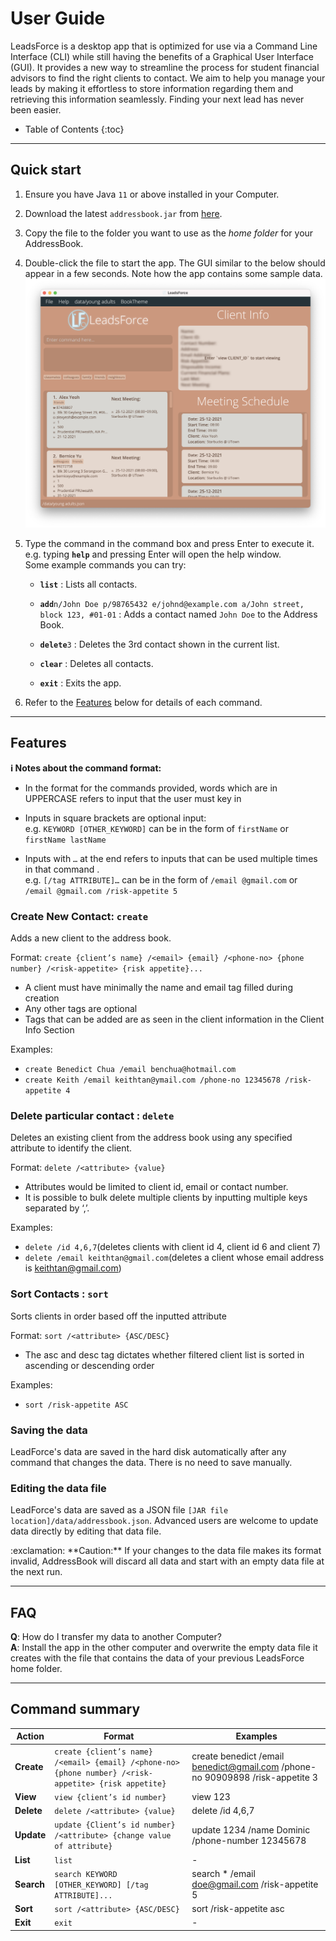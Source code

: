 # User Guide
LeadsForce is a desktop app that is optimized for use via a Command Line Interface (CLI) while still having the benefits of a Graphical User Interface (GUI). 
It provides a new way to streamline the process for student financial advisors to find the right clients to contact. 
We aim to help you manage your leads by making it effortless to store information regarding them and retrieving this information seamlessly. 
Finding your next lead has never been easier.

* Table of Contents
{:toc}

--------------------------------------------------------------------------------------------------------------------

## Quick start

1. Ensure you have Java `11` or above installed in your Computer.

1. Download the latest `addressbook.jar` from [here](https://github.com/se-edu/addressbook-level3/releases).

1. Copy the file to the folder you want to use as the _home folder_ for your AddressBook.

1. Double-click the file to start the app. The GUI similar to the below should appear in a few seconds. Note how the app contains some sample data.<br>
   ![Ui](images/Ui.png)

1. Type the command in the command box and press Enter to execute it. e.g. typing **`help`** and pressing Enter will open the help window.<br>
   Some example commands you can try:

   * **`list`** : Lists all contacts.

   * **`add`**`n/John Doe p/98765432 e/johnd@example.com a/John street, block 123, #01-01` : Adds a contact named `John Doe` to the Address Book.

   * **`delete`**`3` : Deletes the 3rd contact shown in the current list.

   * **`clear`** : Deletes all contacts.

   * **`exit`** : Exits the app.

1. Refer to the [Features](#features) below for details of each command.

--------------------------------------------------------------------------------------------------------------------

## Features

<div markdown="block" class="alert alert-info">

**:information_source: Notes about the command format:**<br>

* In the format for the commands provided, words which are in UPPERCASE refers to input that the user must key in

* Inputs in square brackets are optional input:<br>
  e.g. `KEYWORD [OTHER_KEYWORD]` can be in the form of `firstName` or `firstName lastName`

* Inputs with `…`​ at the end refers to inputs that can be used multiple times in that command
  .<br>
  e.g. `[/tag ATTRIBUTE]…​` can be in the form of `/email @gmail.com` or `/email @gmail.com /risk-appetite 5`

</div>

### Create New Contact: `create`

Adds a new client to the address book.

Format: `create {client’s name} /<email> {email} /<phone-no> {phone number} /<risk-appetite> {risk appetite}...​`

* A client must have minimally the name and email tag filled during creation
* Any other tags are optional
* Tags that can be added are as seen in the client information in the Client Info Section

Examples:
* `create Benedict Chua /email benchua@hotmail.com`
* `create Keith /email keithtan@ymail.com /phone-no 12345678 /risk-appetite 4`

### Delete particular contact : `delete`

Deletes an existing client from the address book using any specified attribute to identify the client.

Format: `delete /<attribute> {value}`

* Attributes would be limited to client id, email or contact number.
* It is possible to bulk delete multiple clients by inputting multiple keys separated by ‘,’.

Examples:
* `delete /id 4,6,7`(deletes clients with client id 4, client id 6 and client 7)
* `delete /email keithtan@gmail.com`(deletes a client whose email address is keithtan@gmail.com)

### Sort Contacts : `sort`

Sorts clients in order based off the inputted attribute

Format: `sort /<attribute> {ASC/DESC}`

* The asc and desc tag dictates whether filtered client list is sorted in ascending or descending order

Examples:
* `sort /risk-appetite ASC`

### Saving the data

LeadForce's data are saved in the hard disk automatically after any command that changes the data. There is no need to save manually.

### Editing the data file

LeadForce's data are saved as a JSON file `[JAR file location]/data/addressbook.json`. Advanced users are welcome to update data directly by editing that data file.

<div markdown="span" class="alert alert-warning">:exclamation: **Caution:**
If your changes to the data file makes its format invalid, AddressBook will discard all data and start with an empty data file at the next run.
</div>

--------------------------------------------------------------------------------------------------------------------

## FAQ

**Q**: How do I transfer my data to another Computer?<br>
**A**: Install the app in the other computer and overwrite the empty data file it creates with the file that contains the data of your previous LeadsForce home folder.

--------------------------------------------------------------------------------------------------------------------

## Command summary

Action | Format | Examples
--------|---------|---------
**Create** | `create {client’s name} /<email> {email} /<phone-no> {phone number} /<risk-appetite> {risk appetite}`| create benedict /email benedict@gmail.com /phone-no 90909898 /risk-appetite 3 |
**View** | `view {client’s id number}` | view 123 |
**Delete** | `delete /<attribute> {value}` | delete /id 4,6,7  |
**Update** | `update {Client’s id number} /<attribute> {change value of attribute}` | update 1234 /name Dominic /phone-number 12345678 |
**List** | `list` | - |
**Search** | `search KEYWORD [OTHER_KEYWORD] [/tag ATTRIBUTE]...` | search * /email doe@gmail.com /risk-appetite 5 |
**Sort** | `sort /<attribute> {ASC/DESC}` | sort /risk-appetite asc |
**Exit** | `exit` | - |
